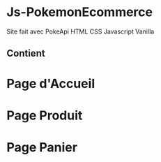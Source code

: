 # Js-PokemonEcommerce

Site fait avec PokeApi
HTML 
CSS
Javascript Vanilla

## Contient
# Page d'Accueil
# Page Produit 
# Page Panier
